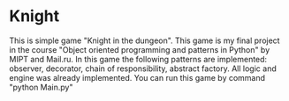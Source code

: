 # Knight
This is simple game "Knight in the dungeon". This game is my final project in the course 
"Object oriented programming and patterns in Python" by MIPT and Mail.ru.
In this game the following patterns are implemented: observer, decorator, chain of responsibility, abstract factory.
All logic and engine was already implemented. 
You can run this game by command "python Main.py"

